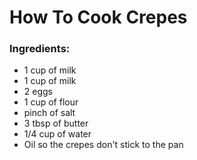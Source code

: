<h1>How To Cook Crepes</h1>
  <h3>Ingredients:</h3>
    <body>
      <p>
      <ul>
        <li> 1 cup of milk</li>
        <li> 1 cup of milk</li>
        <li> 2 eggs</li>
        <li> 1 cup of flour</li>
        <li> pinch of salt</li>
        <li> 3 tbsp of butter</li>
        <li> 1/4 cup of water</li>
        <li> Oil so the crepes don't stick to the pan</li>
      </ul>
      </p>
    </body>
